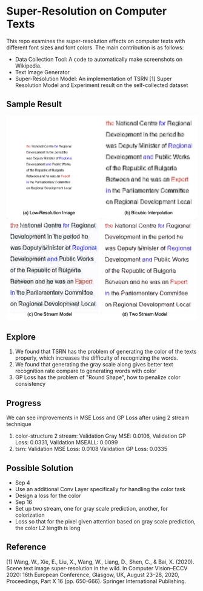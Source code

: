 # Super-Resolution on Computer Texts

This repo examines the super-resolution effects on computer texts with different font sizes and font colors. The main contribution is as follows: 

- Data Collection Tool: A code to automatically make screenshots on Wikipedia.
- Text Image Generator
- Super-Resolution Model: An implementation of TSRN [1] Super Resolution Model and Experiment result on the self-collected dataset

## Sample Result
<p align="center">
  <img src="assets/Picture1.png" />
</p>


## Explore
1. We found that TSRN has the problem of generating the color of the texts properly, which increases the difficulty of recognizing the words.
2. We found that generating the gray scale along gives better text recognition rate compare to generating words with color
3. GP Loss has the problem of "Round Shape", how to penalize color consistency

## Progress
We can see improvements in MSE Loss and GP Loss after using 2 stream technique
1. color-structure 2 stream: Validation Gray MSE: 0.0106, Validation GP Loss: 0.0331, Validation MSEALL: 0.0099
2. tsrn: Validation MSE Loss:  0.0108 Validation GP Loss:  0.0335


## Possible Solution
- Sep 4
- Use an additional Conv Layer specifically for handling the color task
- Design a loss for the color
- Sep 16
- Set up two stream, one for gray scale prediction, another, for colorization
- Loss so that for the pixel given attention based on gray scale prediction, the color L2 length is long

## Reference
[1] Wang, W., Xie, E., Liu, X., Wang, W., Liang, D., Shen, C., & Bai, X. (2020). Scene text image super-resolution in the wild. In Computer Vision–ECCV 2020: 16th European Conference, Glasgow, UK, August 23–28, 2020, Proceedings, Part X 16 (pp. 650-666). Springer International Publishing.
